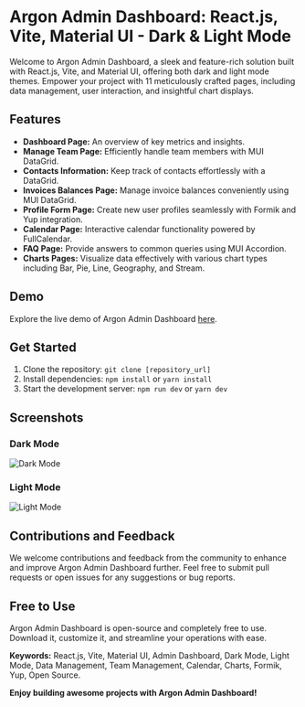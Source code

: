 # Argon Admin Dashboard: React.js, Vite, Material UI - Dark & Light Mode

Welcome to Argon Admin Dashboard, a sleek and feature-rich solution built with React.js, Vite, and Material UI, offering both dark and light mode themes. Empower your project with 11 meticulously crafted pages, including data management, user interaction, and insightful chart displays.

## Features

- **Dashboard Page:** An overview of key metrics and insights.
- **Manage Team Page:** Efficiently handle team members with MUI DataGrid.
- **Contacts Information:** Keep track of contacts effortlessly with a DataGrid.
- **Invoices Balances Page:** Manage invoice balances conveniently using MUI DataGrid.
- **Profile Form Page:** Create new user profiles seamlessly with Formik and Yup integration.
- **Calendar Page:** Interactive calendar functionality powered by FullCalendar.
- **FAQ Page:** Provide answers to common queries using MUI Accordion.
- **Charts Pages:** Visualize data effectively with various chart types including Bar, Pie, Line, Geography, and Stream.

## Demo

Explore the live demo of Argon Admin Dashboard [here](https://argon-admin-dashboard.web.app/).

## Get Started

1. Clone the repository: `git clone [repository_url]`
2. Install dependencies: `npm install` or `yarn install`
3. Start the development server: `npm run dev` or `yarn dev`

## Screenshots

### Dark Mode

![Dark Mode](https://res.cloudinary.com/duxego3ja/image/upload/v1709215626/argon-admin-dashboard/b6jztniqlakkglakrp4e.png)

### Light Mode

![Light Mode](https://res.cloudinary.com/duxego3ja/image/upload/v1709215626/argon-admin-dashboard/qf006k0kwkhrgmefengy.png)


## Contributions and Feedback

We welcome contributions and feedback from the community to enhance and improve Argon Admin Dashboard further. Feel free to submit pull requests or open issues for any suggestions or bug reports.

## Free to Use

Argon Admin Dashboard is open-source and completely free to use. Download it, customize it, and streamline your operations with ease.

**Keywords:** React.js, Vite, Material UI, Admin Dashboard, Dark Mode, Light Mode, Data Management, Team Management, Calendar, Charts, Formik, Yup, Open Source.

**Enjoy building awesome projects with Argon Admin Dashboard!**
